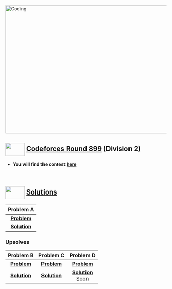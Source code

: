 <img alt="Coding" width="800px" height="400px" src="https://cdn.dribbble.com/users/1959912/screenshots/6463995/competition_dribbble.gif">

## <img src = "https://cdn.dribbble.com/users/2131993/screenshots/4948736/media/421d4ed2f3d23c73d64d20963f61f422.gif" align = "center" width = "60px" height = "40px"> [ Codeforces Round 899](https://codeforces.com/contest/1882) (Division 2)

- **You will find the contest** [**here**](https://codeforces.com/contest/1882)

<br>

## <img src = "https://cdn.dribbble.com/users/1138721/screenshots/10809828/media/478d32b2e65c8c3194b7f2154e179231.gif" align = "center" width = "60px" height = "40px"> [ Solutions](#solutions)


|**Problem A**|
|:--:|
|[**Problem**](https://codeforces.com/contest/1882/problem/A)|
|[**Solution**](https://github.com/khalid586/Live-and-Virtual-Contests/blob/main/LIve%20Contests/CF%20Round%20899/CF%201882A.cpp)|

### Upsolves
|**Problem B**|**Problem C**|**Problem D**|
|:--:|:--:|:--:|
|[**Problem**](https://codeforces.com/contest/1882/problem/B)|[**Problem**](https://codeforces.com/contest/1882/problem/C) | [**Problem**](https://codeforces.com/contest/1882/problem/D) |
|[**Solution**](https://github.com/khalid586/Live-and-Virtual-Contests/blob/main/LIve%20Contests/CF%20Round%20899/CF%201882B.cpp)   |[**Solution**](https://github.com/khalid586/Live-and-Virtual-Contests/blob/main/LIve%20Contests/CF%20Round%20899/CF%201882C.cpp)   |[**Solution** <br>Soon]()
